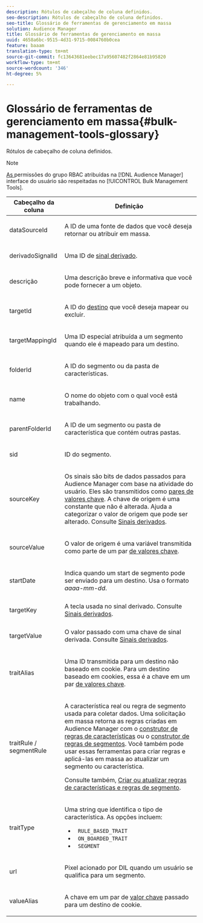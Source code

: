 ```yaml
---
description: Rótulos de cabeçalho de coluna definidos.
seo-description: Rótulos de cabeçalho de coluna definidos.
seo-title: Glossário de ferramentas de gerenciamento em massa
solution: Audience Manager
title: Glossário de ferramentas de gerenciamento em massa
uuid: 4658a6bc-9515-4d31-9715-0084760b0cea
feature: baaam
translation-type: tm+mt
source-git-commit: fc13643681eebec17a95607482f2864e81b95820
workflow-type: tm+mt
source-wordcount: '346'
ht-degree: 5%

---
```



# Glossário de ferramentas de gerenciamento em massa{#bulk-management-tools-glossary}

Rótulos de cabeçalho de coluna definidos.

<!-- 

<p>r_bulk_glossary.xml </p>

 -->

>[!NOTE]
>
>[As ](../../features/administration/administration-overview.md) permissões do grupo RBAC atribuídas na  [!DNL Audience Manager] interface do usuário são respeitadas no  [!UICONTROL Bulk Management Tools].

<table id="table_2C2BC2FB3EFC443C9A5AE18EFC6FABFD"> 
 <thead> 
  <tr> 
   <th colname="col1" class="entry"> Cabeçalho da coluna </th> 
   <th colname="col2" class="entry"> Definição </th> 
  </tr> 
 </thead>
 <tbody> 
  <tr> 
   <td colname="col1"> <p> <span class="term"> dataSourceId</span> </p> </td> 
   <td colname="col2"> <p>A ID de uma fonte de dados <a href="../../features/datasources-list-and-settings.md#data-sources-list-and-settings"></a> que você deseja retornar ou atribuir em massa. </p> </td> 
  </tr> 
  <tr> 
   <td colname="col1"> <p> <span class="term"> derivadoSignalId</span> </p> </td> 
   <td colname="col2"> <p>Uma ID de <a href="../../features/derived-signals.md"> sinal derivado</a>. </p> </td> 
  </tr> 
  <tr> 
   <td colname="col1"> <p> <span class="term"> descrição</span> </p> </td> 
   <td colname="col2"> <p>Uma descrição breve e informativa que você pode fornecer a um objeto. </p> </td> 
  </tr> 
  <tr> 
   <td colname="col1"> <p> <span class="term"> targetId</span> </p> </td> 
   <td colname="col2"> <p>A ID do <a href="../../features/destinations/destinations.md"> destino</a> que você deseja mapear ou excluir. </p> </td> 
  </tr> 
  <tr> 
   <td colname="col1"> <p> <span class="term"> targetMappingId</span> </p> </td> 
   <td colname="col2"> <p>Uma ID especial atribuída a um segmento quando ele é mapeado para um destino. </p> </td> 
  </tr> 
  <tr> 
   <td colname="col1"> <p> <span class="term"> folderId</span> </p> </td> 
   <td colname="col2"> <p>A ID do segmento ou da pasta de características. </p> </td> 
  </tr> 
  <tr> 
   <td colname="col1"> <p> <span class="term"> name</span> </p> </td> 
   <td colname="col2"> <p>O nome do objeto com o qual você está trabalhando. </p> </td> 
  </tr> 
  <tr> 
   <td colname="col1"> <p> <span class="term"> parentFolderId</span> </p> </td> 
   <td colname="col2"> <p>A ID de um segmento ou pasta de característica que contém outras pastas. </p> </td> 
  </tr> 
  <tr> 
   <td colname="col1"> <p> <span class="term"> sid</span> </p> </td> 
   <td colname="col2"> <p>ID do segmento. </p> </td> 
  </tr> 
  <tr> 
   <td colname="col1"> <p> <span class="term"> sourceKey</span> </p> </td> 
   <td colname="col2"> <p>Os sinais são bits de dados passados para <span class="keyword"> Audience Manager</span> com base na atividade do usuário. Eles são transmitidos como <a href="../../reference/key-value-pairs-explained.md"> pares de valores chave</a>. A chave de origem é uma constante que não é alterada. Ajuda a categorizar o valor de origem que pode ser alterado. Consulte <a href="../../features/derived-signals.md"> Sinais derivados</a>. </p> </td> 
  </tr> 
  <tr> 
   <td colname="col1"> <p> <span class="term"> sourceValue</span> </p> </td> 
   <td colname="col2"> <p>O valor de origem é uma variável transmitida como parte de um par <a href="../../reference/key-value-pairs-explained.md"> de valores chave</a>. </p> </td> 
  </tr> 
  <tr> 
   <td colname="col1"> <p> <span class="term"> startDate</span> </p> </td> 
   <td colname="col2"> <p>Indica quando um start de segmento pode ser enviado para um destino. Usa o formato <i>aaaa-mm-dd</i>. </p> </td> 
  </tr> 
  <tr> 
   <td colname="col1"> <p> <span class="term"> targetKey</span> </p> </td> 
   <td colname="col2">A tecla usada no sinal derivado. Consulte <a href="../../features/derived-signals.md"> Sinais derivados</a>. </td> 
  </tr> 
  <tr> 
   <td colname="col1"> <p> <span class="term"> targetValue</span> </p> </td> 
   <td colname="col2"> <p>O valor passado com uma chave de sinal derivada. Consulte <a href="../../features/derived-signals.md"> Sinais derivados</a>. </p> </td> 
  </tr> 
  <tr> 
   <td colname="col1"> <p> <span class="term"> traitAlias</span> </p> </td> 
   <td colname="col2"> <p>Uma ID transmitida para um destino não baseado em cookie. Para um destino baseado em cookies, essa é a chave em um par <a href="../../reference/key-value-pairs-explained.md"> de valores chave</a>. </p> </td> 
  </tr> 
  <tr> 
   <td colname="col1"> <p> <span class="term"> traitRule / segmentRule</span> </p> </td> 
   <td colname="col2"> <p>A característica real ou regra de segmento usada para coletar dados. Uma solicitação em massa retorna as regras criadas em <span class="keyword"> Audience Manager</span> com o <a href="../../features/traits/about-trait-builder.md"> construtor de regras de características</a> ou o <a href="../../features/segments/segment-builder.md"> construtor de regras de segmentos</a>. Você também pode usar essas ferramentas para criar regras e aplicá-las em massa ao atualizar um segmento ou característica. </p> <p>Consulte também, <a href="../../reference/bulk-management-tools/bulk-rules.md"> Criar ou atualizar regras de características e regras de segmento</a>. </p> </td> 
  </tr> 
  <tr> 
   <td colname="col1"> <p> <span class="term"> traitType</span> </p> </td> 
   <td colname="col2"> <p>Uma string que identifica o tipo de característica. As opções incluem: </p> 
    <ul id="ul_AB5B4F87B14241DCBBE44B0B7BD4EF72"> 
     <li id="li_21F9412CDDC64FAA888C6542E284C436"> <code> RULE_BASED_TRAIT</code> </li> 
     <li id="li_5A5EA9A1EC5C45C991875EBBE7979A5A"> <code> ON_BOARDED_TRAIT </code> </li> 
     <li id="li_F38B58ADE3324E97A71E3F94F11945BE"> <code> SEGMENT</code> </li> 
    </ul> </td> 
  </tr> 
  <tr> 
   <td colname="col1"> <p> <span class="term"> url</span> </p> </td> 
   <td colname="col2"> <p>Pixel acionado por DIL quando um usuário se qualifica para um segmento. </p> </td> 
  </tr> 
  <tr> 
   <td colname="col1"> <p> <span class="term"> valueAlias</span> </p> </td> 
   <td colname="col2"> <p>A chave em um par de <a href="../../reference/key-value-pairs-explained.md"> valor chave</a> passado para um destino de cookie. </p> </td> 
  </tr> 
 </tbody> 
</table>


